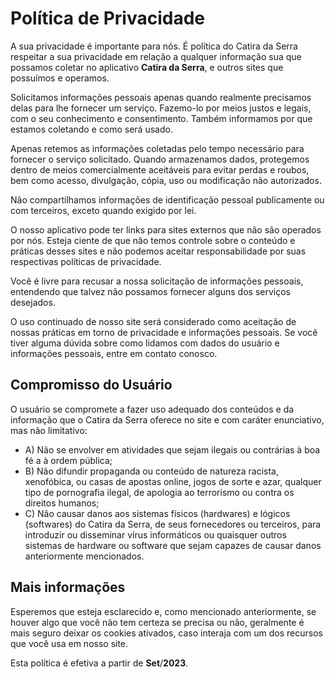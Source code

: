 # Política de Privacidade

A sua privacidade é importante para nós. É política do Catira da Serra respeitar a sua
privacidade em relação a qualquer informação sua que possamos coletar no aplicativo **Catira da Serra**, e outros 
sites que possuímos e operamos.
    
Solicitamos informações pessoais apenas quando realmente precisamos delas para lhe fornecer um serviço. Fazemo-lo
por meios justos e legais, com o seu conhecimento e consentimento. Também informamos por que estamos coletando e
como será usado. 
    
Apenas retemos as informações coletadas pelo tempo necessário para fornecer o serviço 
solicitado. Quando armazenamos dados, protegemos dentro de meios comercialmente aceitáveis ​​para evitar perdas e
roubos, bem como acesso, divulgação, cópia, uso ou modificação não autorizados.
    
Não compartilhamos informações de identificação pessoal publicamente ou com terceiros, exceto quando exigido por lei.
    
O nosso aplicativo pode ter links para sites externos que não são operados por nós. Esteja ciente de que não 
temos controle sobre o conteúdo e práticas desses sites e não podemos aceitar responsabilidade por suas respectivas
políticas de privacidade. 
        
Você é livre para recusar
a nossa solicitação de informações pessoais, entendendo que talvez não possamos fornecer alguns dos serviços
desejados.

O uso continuado de nosso site será considerado como aceitação de nossas práticas em torno de
privacidade e informações pessoais. Se você tiver alguma dúvida sobre como lidamos com dados do usuário e
informações pessoais, entre em contato conosco.
    
## Compromisso do Usuário

O usuário se compromete a fazer uso adequado dos conteúdos e da informação que o Catira da Serra oferece no site e com caráter enunciativo,
mas não limitativo:
* A) Não se envolver em atividades que sejam ilegais ou contrárias à boa fé a à ordem pública;
* B) Não difundir propaganda ou conteúdo de natureza racista, xenofóbica, ou casas de apostas online, jogos de
    sorte e azar, qualquer tipo de pornografia ilegal, de apologia ao terrorismo ou contra os direitos humanos;
* C) Não causar danos aos sistemas físicos (hardwares) e lógicos (softwares) do Catira da Serra, de seus
    fornecedores ou terceiros, para introduzir ou disseminar vírus informáticos ou quaisquer outros sistemas de
    hardware ou software que sejam capazes de causar danos anteriormente mencionados.
        
## Mais informações

Esperemos que esteja esclarecido e, como mencionado anteriormente, se houver algo que
você não tem certeza se precisa ou não, geralmente é mais seguro deixar os cookies ativados, caso interaja com um
dos recursos que você usa em nosso site.

Esta política é efetiva a partir de **Set**/**2023**.
